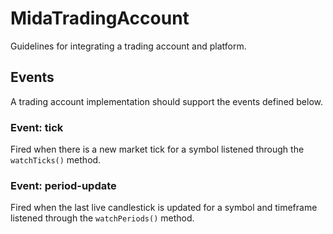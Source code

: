 # MidaTradingAccount
Guidelines for integrating a trading account and platform.

## Events
A trading account implementation should support the events defined below.

### Event: tick
Fired when there is a new market tick for a symbol listened through the `watchTicks()` method.

### Event: period-update
Fired when the last live candlestick is updated for a symbol and timeframe listened through the `watchPeriods()` method.
